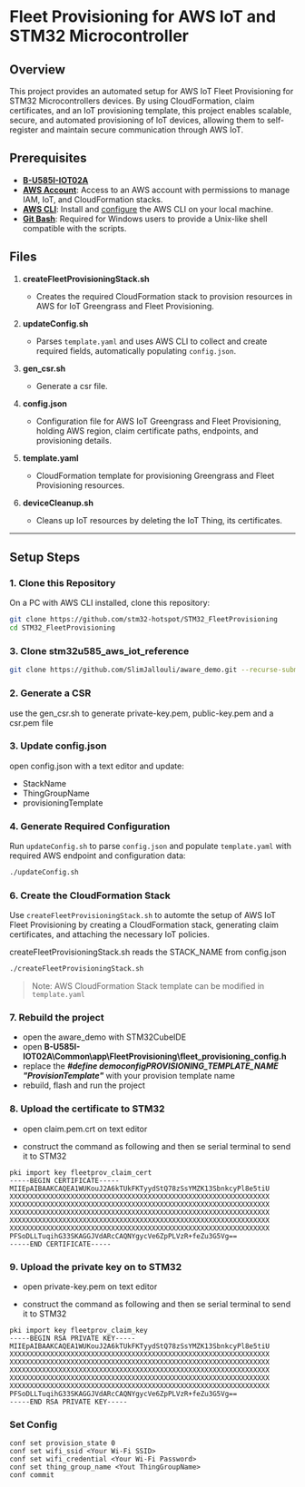 
# Fleet Provisioning for AWS IoT and STM32 Microcontroller

## Overview
This project provides an automated setup for AWS IoT Fleet Provisioning for STM32 Microcontrollers devices. By using CloudFormation, claim certificates, and an IoT provisioning template, this project enables scalable, secure, and automated provisioning of IoT devices, allowing them to self-register and maintain secure communication through AWS IoT.

## Prerequisites
- **[B-U585I-IOT02A](https://www.st.com/en/evaluation-tools/b-u585i-iot02a.html)**
- **[AWS Account](https://aws.amazon.com/)**: Access to an AWS account with permissions to manage IAM, IoT, and CloudFormation stacks.
- **[AWS CLI](https://docs.aws.amazon.com/cli/latest/userguide/getting-started-install.html)**: Install and [configure](https://docs.aws.amazon.com/cli/latest/userguide/getting-started-quickstart.html) the AWS CLI on your local machine.
- **[Git Bash](https://git-scm.com/downloads)**: Required for Windows users to provide a Unix-like shell compatible with the scripts.

## Files

1. **createFleetProvisioningStack.sh**
   - Creates the required CloudFormation stack to provision resources in AWS for IoT Greengrass and Fleet Provisioning.

2. **updateConfig.sh**
   - Parses `template.yaml` and uses AWS CLI to collect and create required fields, automatically populating `config.json`.

3. **gen_csr.sh**
   - Generate a csr file.

4. **config.json**
   - Configuration file for AWS IoT Greengrass and Fleet Provisioning, holding AWS region, claim certificate paths, endpoints, and provisioning details.

5. **template.yaml**
   - CloudFormation template for provisioning Greengrass and Fleet Provisioning resources.

6. **deviceCleanup.sh**
   - Cleans up IoT resources by deleting the IoT Thing, its certificates.

---

## Setup Steps

### 1. Clone this Repository
On a PC with AWS CLI installed, clone this repository:

```bash
git clone https://github.com/stm32-hotspot/STM32_FleetProvisioning
cd STM32_FleetProvisioning
```
### 3. Clone stm32u585_aws_iot_reference
```bash
git clone https://github.com/SlimJallouli/aware_demo.git --recurse-submodules
```

### 2. Generate a CSR
use the gen_csr.sh to generate private-key.pem,  public-key.pem and a csr.pem file

### 3. Update config.json
open config.json with a text editor and update:
- StackName
- ThingGroupName
- provisioningTemplate

### 4. Generate Required Configuration
Run `updateConfig.sh` to parse `config.json` and populate `template.yaml` with required AWS endpoint and configuration data:

```bash
./updateConfig.sh
```
### 6. Create the CloudFormation Stack
Use `createFleetProvisioningStack.sh` to automte the setup of AWS IoT Fleet Provisioning by creating a CloudFormation stack, generating claim certificates, and attaching the necessary IoT policies.

createFleetProvisioningStack.sh reads the STACK_NAME from config.json

```bash
./createFleetProvisioningStack.sh
```
> Note: AWS CloudFormation Stack template can be modified in `template.yaml` 

### 7. Rebuild the project
- open the aware_demo with STM32CubeIDE
- open **B-U585I-IOT02A\Common\app\FleetProvisioning\fleet_provisioning_config.h** 
- replace the ***#define democonfigPROVISIONING_TEMPLATE_NAME "ProvisionTemplate"*** with your provision template name
- rebuild, flash and run the project

### 8. Upload the certificate to STM32 
- open claim.pem.crt on text editor

- construct the command as following and then se serial terminal to send it to STM32
```
pki import key fleetprov_claim_cert
-----BEGIN CERTIFICATE-----
MIIEpAIBAAKCAQEA1WUKouJ2A6kTUkFKTyydStQ78zSsYMZK13SbnkcyPl8e5tiU
XXXXXXXXXXXXXXXXXXXXXXXXXXXXXXXXXXXXXXXXXXXXXXXXXXXXXXXXXXXXXXXX
XXXXXXXXXXXXXXXXXXXXXXXXXXXXXXXXXXXXXXXXXXXXXXXXXXXXXXXXXXXXXXXX
XXXXXXXXXXXXXXXXXXXXXXXXXXXXXXXXXXXXXXXXXXXXXXXXXXXXXXXXXXXXXXXX
XXXXXXXXXXXXXXXXXXXXXXXXXXXXXXXXXXXXXXXXXXXXXXXXXXXXXXXXXXXXXXXX
XXXXXXXXXXXXXXXXXXXXXXXXXXXXXXXXXXXXXXXXXXXXXXXXXXXXXXXXXXXXXXXX
PFSoDLLTuqihG33SKAGGJVdARcCAQNYgycVe6ZpPLVzR+feZu3G5Vg==
-----END CERTIFICATE-----
```
### 9. Upload the private key on to STM32
- open private-key.pem on text editor

- construct the command as following and then se serial terminal to send it to STM32
```
pki import key fleetprov_claim_key
-----BEGIN RSA PRIVATE KEY-----
MIIEpAIBAAKCAQEA1WUKouJ2A6kTUkFKTyydStQ78zSsYMZK13SbnkcyPl8e5tiU
XXXXXXXXXXXXXXXXXXXXXXXXXXXXXXXXXXXXXXXXXXXXXXXXXXXXXXXXXXXXXXXX
XXXXXXXXXXXXXXXXXXXXXXXXXXXXXXXXXXXXXXXXXXXXXXXXXXXXXXXXXXXXXXXX
XXXXXXXXXXXXXXXXXXXXXXXXXXXXXXXXXXXXXXXXXXXXXXXXXXXXXXXXXXXXXXXX
XXXXXXXXXXXXXXXXXXXXXXXXXXXXXXXXXXXXXXXXXXXXXXXXXXXXXXXXXXXXXXXX
XXXXXXXXXXXXXXXXXXXXXXXXXXXXXXXXXXXXXXXXXXXXXXXXXXXXXXXXXXXXXXXX
PFSoDLLTuqihG33SKAGGJVdARcCAQNYgycVe6ZpPLVzR+feZu3G5Vg==
-----END RSA PRIVATE KEY-----
```
### Set Config

```
conf set provision_state 0
conf set wifi_ssid <Your Wi-Fi SSID>
conf set wifi_credential <Your Wi-Fi Password>
conf set thing_group_name <Yout ThingGroupName>
conf commit
```
